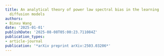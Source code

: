 ```yaml
---
title: An analytical theory of power law spectral bias in the learning dynamics of
  diffusion models
authors:
- Binxu Wang
date: '2025-01-01'
publishDate: '2025-08-08T05:00:23.711084Z'
publication_types:
- article-journal
publication: '*arXiv preprint arXiv:2503.03206*'
---
```

